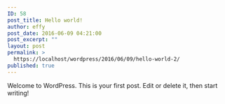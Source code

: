 ```yaml
---
ID: 58
post_title: Hello world!
author: effy
post_date: 2016-06-09 04:21:00
post_excerpt: ""
layout: post
permalink: >
  https://localhost/wordpress/2016/06/09/hello-world-2/
published: true
---
```

Welcome to WordPress. This is your first post. Edit or delete it, then start writing!